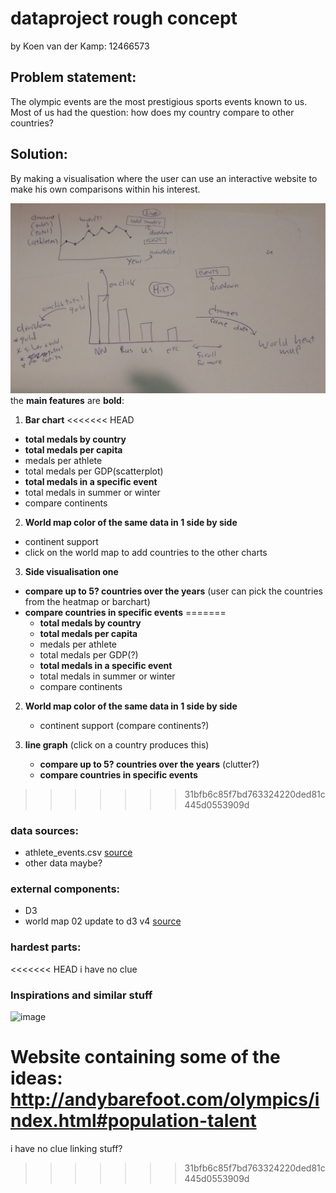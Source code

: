 # dataproject rough concept
 by Koen van der Kamp: 12466573
## Problem statement:
The olympic events are the most prestigious sports events known to us. Most of us had the question: how does my country compare to other countries?

## Solution:
By making a visualisation where the user can use an interactive website to make his own comparisons within his interest.

![proposed project visualisation](docs/project.png)
the __main features__ are __bold__:
1. __Bar chart__
<<<<<<< HEAD
  * __total medals by country__
  * __total medals per capita__
  * medals per athlete
  * total medals per GDP(scatterplot)
  * __total medals in a specific event__
  * total medals in summer or winter
  * compare continents


2. __World map color of the same data in 1 side by side__
  * continent support
  * click on the world map to add countries to the  other charts


3. __Side visualisation one__
  * __compare up to 5? countries over the years__ (user can pick the countries from the heatmap or barchart)
  * __compare countries in specific events__
=======
    * __total medals by country__
    * __total medals per capita__
    * medals per athlete
    * total medals per GDP(?)
    * __total medals in a specific event__
    * total medals in summer or winter
    * compare continents


2. __World map color of the same data in 1 side by side__
    * continent support (compare continents?)


3.  __line graph__ (click on a country produces this)
    * __compare up to 5? countries over the years__ (clutter?)
    * __compare countries in specific events__
>>>>>>> 31bfb6c85f7bd763324220ded81c445d0553909d





### data sources:
* athlete_events.csv [source](https://www.kaggle.com/heesoo37/120-years-of-olympic-history-athletes-and-results)
* other data maybe?

### external components:
* D3
* world map 02 update to d3 v4 [source](http://bl.ocks.org/micahstubbs/8e15870eb432a21f0bc4d3d527b2d14f)

### hardest parts:
<<<<<<< HEAD
i have no clue

### Inspirations and similar stuff
![image](https://i.redd.it/vjjutzuzeji01.png)

Website containing some of the ideas:
http://andybarefoot.com/olympics/index.html#population-talent
=======
i have no clue linking stuff?
>>>>>>> 31bfb6c85f7bd763324220ded81c445d0553909d
